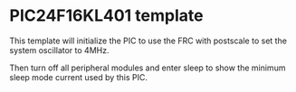 # PIC24F16KL401 template

This template will initialize the PIC to use the FRC with postscale to set the system oscillator to 4MHz.

Then turn off all peripheral modules and enter sleep to show the minimum sleep mode current used by this PIC.
